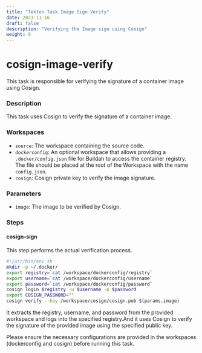 ```yaml
---
title: "Tekton Task Image Sign Verify"
date: 2023-11-16
draft: false
description: "Verifying the Image sign using Cosign"
weight: 9
---
```


# cosign-image-verify

This task is responsible for verifying the signature of a container image using Cosign.

### Description
This task uses Cosign to verify the signature of a container image.

### Workspaces
- `source`: The workspace containing the source code.
- `dockerconfig`: An optional workspace that allows providing a `.docker/config.json` file for Buildah to access the container registry. The file should be placed at the root of the Workspace with the name `config.json`.
- `cosign`: Cosign private key to verify the image signature.

### Parameters
- `image`: The image to be verified by Cosign.

### Steps

#### cosign-sign

This step performs the actual verification process.

```bash
#!/usr/bin/env sh
mkdir -p ~/.docker/
export registry=`cat /workspace/dockerconfig/registry`
export username=`cat /workspace/dockerconfig/username`
export password=`cat /workspace/dockerconfig/password`
cosign login $registry -u $username -p $password
export COSIGN_PASSWORD=""
cosign verify --key /workspace/cosign/cosign.pub $(params.image)
```

It extracts the registry, username, and password from the provided workspace and logs into the specified registry.And it uses Cosign to verify the signature of the provided image using the specified public key.

Please ensure the necessary configurations are provided in the workspaces (dockerconfig and cosign) before running this task.